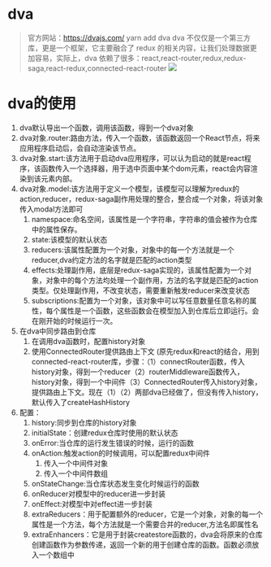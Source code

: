 # dva

> 官方网站：https://dvajs.com/    yarn add dva
> dva 不仅仅是一个第三方库，更是一个框架，它主要融合了 redux 的相关内容，让我们处理数据更加容易，实际上，dva 依赖了很多：react,react-router,redux,redux-saga,react-redux,connected-react-router
![](assets/2019-09-06-18-39-36.png)
# dva的使用
1. dva默认导出一个函数，调用该函数，得到一个dva对象
2. dva对象.router:路由方法，传入一个函数，该函数返回一个React节点，将来应用程序启动后，会自动渲染该节点。
3. dva对象.start:该方法用于启动dva应用程序，可以认为启动的就是react程序，该函数传入一个选择器，用于选中页面中某个dom元素，react会内容渲染到该元素内部。
4. dva对象.model:该方法用于定义一个模型，该模型可以理解为redux的action,reducer，redux-saga副作用处理的整合，整合成一个对象，将该对象传入modal方法即可
    1. namespace:命名空间，该属性是一个字符串，字符串的值会被作为仓库中的属性保存。
    2. state:该模型的默认状态
    3. reducers:该属性配置为一个对象，对象中的每一个方法就是一个reducer,dva约定方法的名字就是匹配的action类型
    4. effects:处理副作用，底层是redux-saga实现的，该属性配置为一个对象，对象中的每个方法均处理一个副作用，方法的名字就是匹配的action类型。仅处理副作用，不改变状态，需要重新触发reducer来改变状态
    5. subscriptions:配置为一个对象，该对象中可以写任意数量任意名称的属性，每个属性是一个函数，这些函数会在模型加入到仓库后立即运行。会在刚开始的时候运行一次。
5. 在dva中同步路由到仓库 
    1. 在调用dva函数时，配置history对象
    2. 使用ConnectedRouter提供路由上下文
   (原先redux和react的结合，用到connected-react-router库，步骤：（1）connectRouter函数，传入history对象，得到一个reducer（2）routerMiddleware函数传入，history对象，得到一个中间件（3）ConnectedRouter传入history对象，提供路由上下文。现在（1）（2）两部dva已经做了，但没有传入history，默认传入了createHashHistory
6. 配置：
    1. history:同步到仓库的history对象
    2. initialState：创建redux仓库时使用的默认状态
    3. onError:当仓库的运行发生错误的时候，运行的函数
    4. onAction:触发action的时候调用，可以配置redux中间件
        1. 传入一个中间件对象
        2. 传入一个中间件数组
    5. onStateChange:当仓库状态发生变化时候运行的函数
    6. onReducer对模型中的reducer进一步封装
    7. onEffect:对模型中对effect进一步封装
    8. extraReducers：用于配置额外的reducer，它是一个对象，对象的每一个属性是一个方法，每个方法就是一个需要合并的reducer,方法名即属性名
    9. extraEnhancers：它是用于封装createstore函数的，dva会将原来的仓库创建函数作为参数传递，返回一个新的用于创建仓库的函数。函数必须放入一个数组中